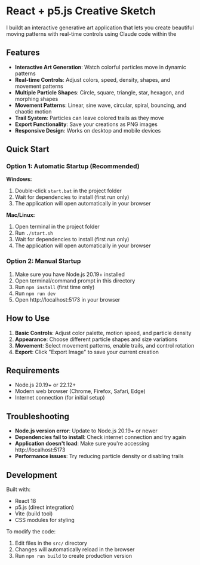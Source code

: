 # React + p5.js Creative Sketch

I buildt an interactive generative art application that lets you create beautiful moving patterns with real-time controls using Claude code within the 

## Features

- **Interactive Art Generation**: Watch colorful particles move in dynamic patterns
- **Real-time Controls**: Adjust colors, speed, density, shapes, and movement patterns
- **Multiple Particle Shapes**: Circle, square, triangle, star, hexagon, and morphing shapes
- **Movement Patterns**: Linear, sine wave, circular, spiral, bouncing, and chaotic motion
- **Trail System**: Particles can leave colored trails as they move
- **Export Functionality**: Save your creations as PNG images
- **Responsive Design**: Works on desktop and mobile devices

## Quick Start

### Option 1: Automatic Startup (Recommended)

**Windows:**
1. Double-click `start.bat` in the project folder
2. Wait for dependencies to install (first run only)
3. The application will open automatically in your browser

**Mac/Linux:**
1. Open terminal in the project folder
2. Run `./start.sh`
3. Wait for dependencies to install (first run only)
4. The application will open automatically in your browser

### Option 2: Manual Startup

1. Make sure you have Node.js 20.19+ installed
2. Open terminal/command prompt in this directory
3. Run `npm install` (first time only)
4. Run `npm run dev`
5. Open http://localhost:5173 in your browser

## How to Use

1. **Basic Controls**: Adjust color palette, motion speed, and particle density
2. **Appearance**: Choose different particle shapes and size variations
3. **Movement**: Select movement patterns, enable trails, and control rotation
4. **Export**: Click "Export Image" to save your current creation

## Requirements

- Node.js 20.19+ or 22.12+
- Modern web browser (Chrome, Firefox, Safari, Edge)
- Internet connection (for initial setup)

## Troubleshooting

- **Node.js version error**: Update to Node.js 20.19+ or newer
- **Dependencies fail to install**: Check internet connection and try again
- **Application doesn't load**: Make sure you're accessing http://localhost:5173
- **Performance issues**: Try reducing particle density or disabling trails

## Development

Built with:
- React 18
- p5.js (direct integration)
- Vite (build tool)
- CSS modules for styling

To modify the code:
1. Edit files in the `src/` directory
2. Changes will automatically reload in the browser
3. Run `npm run build` to create production version
